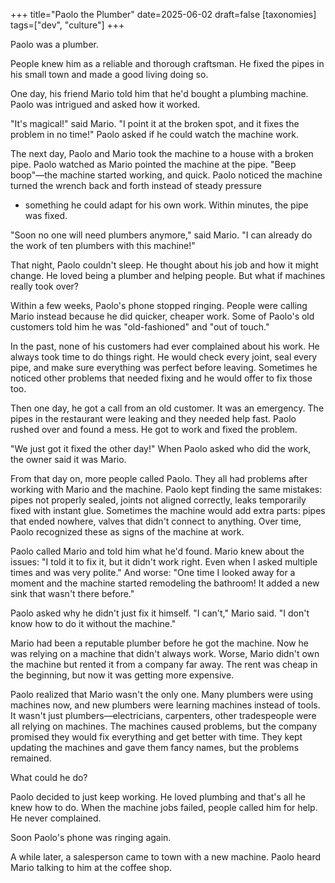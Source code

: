 +++
title="Paolo the Plumber"
date=2025-06-02
draft=false
[taxonomies]
tags=["dev", "culture"]
+++

Paolo was a plumber.

People knew him as a reliable and thorough craftsman.
He fixed the pipes in his small town and made a good living doing so.

One day, his friend Mario told him that he'd bought a plumbing machine.
Paolo was intrigued and asked how it worked.

"It's magical!" said Mario.
"I point it at the broken spot, and it fixes the problem in no time!"
Paolo asked if he could watch the machine work.

The next day, Paolo and Mario took the machine to a house with a broken pipe.
Paolo watched as Mario pointed the machine at the pipe.
"Beep boop"—the machine started working, and quick.
Paolo noticed the machine turned the wrench back and forth instead of steady pressure
- something he could adapt for his own work.
Within minutes, the pipe was fixed.

"Soon no one will need plumbers anymore," said Mario.
"I can already do the work of ten plumbers with this machine!"

That night, Paolo couldn't sleep.
He thought about his job and how it might change.
He loved being a plumber and helping people.
But what if machines really took over?

Within a few weeks, Paolo's phone stopped ringing.
People were calling Mario instead because he did quicker, cheaper work.
Some of Paolo's old customers told him he was "old-fashioned" and "out of touch."

In the past, none of his customers had ever complained about his work.
He always took time to do things right.
He would check every joint, seal every pipe, and make sure everything was perfect before leaving.
Sometimes he noticed other problems that needed fixing and he would offer to fix those too.

Then one day, he got a call from an old customer.
It was an emergency.
The pipes in the restaurant were leaking and they needed help fast.
Paolo rushed over and found a mess.
He got to work and fixed the problem.

"We just got it fixed the other day!"
When Paolo asked who did the work, the owner said it was Mario.

From that day on, more people called Paolo.
They all had problems after working with Mario and the machine.
Paolo kept finding the same mistakes: pipes not properly sealed, joints not aligned correctly, leaks temporarily fixed with instant glue.
Sometimes the machine would add extra parts: pipes that ended nowhere, valves that didn't connect to anything.
Over time, Paolo recognized these as signs of the machine at work.

Paolo called Mario and told him what he'd found.
Mario knew about the issues: "I told it to fix it, but it didn't work right. Even when I asked multiple times and was very polite."
And worse: "One time I looked away for a moment and the machine started remodeling the bathroom! It added a new sink that wasn't there before."

Paolo asked why he didn't just fix it himself.
"I can't," Mario said.
"I don't know how to do it without the machine."

Mario had been a reputable plumber before he got the machine.
Now he was relying on a machine that didn't always work.
Worse, Mario didn't own the machine but rented it from a company far away.
The rent was cheap in the beginning, but now it was getting more expensive.

Paolo realized that Mario wasn't the only one.
Many plumbers were using machines now, and new plumbers were learning machines instead of tools.
It wasn't just plumbers—electricians, carpenters, other tradespeople were all relying on machines.
The machines caused problems, but the company promised they would fix everything and get better with time.
They kept updating the machines and gave them fancy names, but the problems remained.

What could he do?

Paolo decided to just keep working.
He loved plumbing and that's all he knew how to do.
When the machine jobs failed, people called him for help. 
He never complained.

Soon Paolo's phone was ringing again.

A while later, a salesperson came to town with a new machine.
Paolo heard Mario talking to him at the coffee shop.